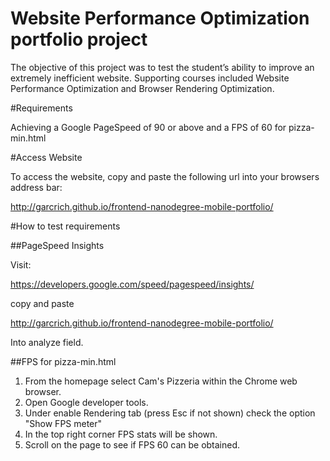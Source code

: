 # Website Performance Optimization portfolio project

The objective of this project was to test the student’s ability to improve an extremely inefficient website. Supporting courses included Website Performance Optimization and Browser Rendering Optimization. 

#Requirements

Achieving a Google PageSpeed of 90 or above and a FPS of 60 for pizza-min.html

#Access Website

To access the website, copy and paste the following url into your browsers address bar:

http://garcrich.github.io/frontend-nanodegree-mobile-portfolio/

#How to test requirements

##PageSpeed Insights

Visit:

https://developers.google.com/speed/pagespeed/insights/

copy and paste

http://garcrich.github.io/frontend-nanodegree-mobile-portfolio/

Into analyze field.

##FPS for pizza-min.html

1. From the homepage select Cam's Pizzeria within the Chrome web browser. 
2. Open Google developer tools.
3. Under enable Rendering tab (press Esc if not shown) check the option "Show FPS meter"
4. In the top right corner FPS stats will be shown. 
5. Scroll on the page to see if FPS 60 can be obtained.
